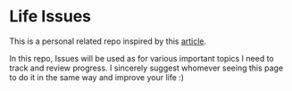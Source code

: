# Life Issues

This is a personal related repo inspired by this [article](http://insights.thoughtworkers.org/agile-learning-method-base-on-github/). 

In this repo, Issues will be used as for various important topics I need to track and review progress. I sincerely suggest whomever seeing this page to do it in the same way and improve your life :)
